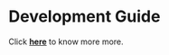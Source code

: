 # Development Guide

Click [**here**](https://core.digit.org/guides/developer-guide) to know more more.

